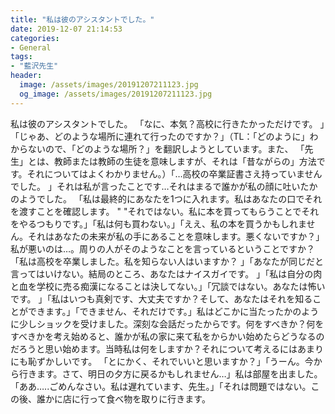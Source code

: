 ```yaml
---
title: "私は彼のアシスタントでした。"
date: 2019-12-07 21:14:53
categories:
- General
tags:
- "藍沢先生"
header:
  image: /assets/images/20191207211123.jpg
  og_image: /assets/images/20191207211123.jpg
---
```


私は彼のアシスタントでした。 「なに、本気？高校に行きたかっただけです。 」「じゃあ、どのような場所に連れて行ったのですか？」（TL：「どのように」わからないので、「どのような場所？」を翻訳しようとしています。また、 「先生」とは、教師または教師の生徒を意味しますが、それは「昔ながらの」方法です。それについてはよくわかりません。）「…高校の卒業証書さえ持っていませんでした。 」それは私が言ったことです…それはまるで誰かが私の顔に吐いたかのようでした。 「私は最終的にあなたを1つに入れます。私はあなたの口でそれを渡すことを確認します。 &quot; &quot;それではない。私に本を買ってもらうことでそれをやるつもりです。」「私は何も買わない。」「ええ、私の本を買うかもしれません。それはあなたの未来が私の手にあることを意味します。悪くないですか？」私が悪いのは…。周りの人がそのようなことを言っているということですか？ 「私は高校を卒業しました。私を知らない人はいますか？ 」「あなたが同じだと言ってはいけない。結局のところ、あなたはナイスガイです。 」「私は自分の肉と血を学校に売る痴漢になることは決してない。」「冗談ではない。あなたは怖いです。 」「私はいつも真剣です、大丈夫ですか？そして、あなたはそれを知ることができます。」「できません、それだけです。」私はどこかに当たったかのように少しショックを受けました。深刻な会話だったからです。何をすべきか？何をすべきかを考え始めると、誰かが私の家に来て私をからかい始めたらどうなるのだろうと思い始めます。当時私は何をしますか？それについて考えるにはあまりにも恥ずかしいです。 「とにかく、それでいいと思いますか？」「うーん。今から行きます。さて、明日の夕方に戻るかもしれません…」私は部屋を出ました。 「ああ…..ごめんなさい。私は遅れています、先生。」「それは問題ではない。この後、誰かに店に行って食べ物を取りに行きます。
